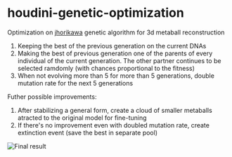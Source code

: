 # houdini-genetic-optimization
Optimization on [jhorikawa](https://github.com/jhorikawa/HoudiniHowtos/tree/master/0012%20Genetic%20Algorithm) genetic algorithm for 3d metaball reconstruction

1. Keeping the best of the previous generation on the current DNAs
2. Making the best of previous generation one of the parents of every individual of the current generation. The other partner continues to be selected ramdomly (with chances proportional to the fitness)
3. When not evolving more than 5 for more than 5 generations, double mutation rate for the next 5 generations
 
 Futher possible improvements:
 1. After stabilizing a general form, create a cloud of smaller metaballs atracted to the original model for fine-tuning
 2. If there's no improvement even with doubled mutation rate, create extinction event (save the best in separate pool)
 
 ![Final result](https://i.imgur.com/4wSRt0P.png)
